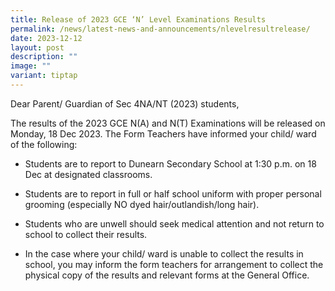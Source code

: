 ```yaml
---
title: Release of 2023 GCE ‘N’ Level Examinations Results
permalink: /news/latest-news-and-announcements/nlevelresultrelease/
date: 2023-12-12
layout: post
description: ""
image: ""
variant: tiptap
---
```

<p>Dear Parent/ Guardian of Sec 4NA/NT (2023) students,</p><p>The results of the 2023 GCE N(A) and N(T) Examinations will be released on Monday, 18 Dec 2023. The Form Teachers have informed your child/ ward of the following:</p><ul data-tight="true" class="tight"><li><p>Students are to report to Dunearn Secondary School at 1:30 p.m. on 18 Dec at designated classrooms.</p></li><li><p>Students are to report in full or half school uniform with proper personal grooming (especially NO dyed hair/outlandish/long hair).</p></li><li><p>Students who are unwell should seek medical attention and not return to school to collect their results.</p></li><li><p>In the case where your child/ ward is unable to collect the results in school, you may inform the form teachers for arrangement to collect the physical copy of the results and relevant forms at the General Office.</p></li></ul><p></p>